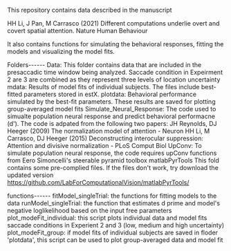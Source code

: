 This repository contains data described in the manuscript

HH Li, J Pan, M Carrasco (2021) Different computations underlie overt and covert spatial attention. Nature Human Behaviour

It also contains functions for simulating the behavioral responses, fitting the models and visualizing the model fits.

Folders------
Data: This folder contains data that are included in the presaccadic time window being analyzed.
    Saccade condition in Expeirment 2 are 3 are combined as they represent three levels of location uncertainty
mdata: Results of model fits of individual subjects. The files include best-fitted parameters stored in estX.
plotdata: Behavioral performance simulated by the best-fit parameters. These results are saved for plotting group-averaged model fits
Simulate_Neural_Response: The code used to simualte population neural response and predict behavioral performacne (d'). 
    The code is adpated from the following two papers:
    JH Reynolds, DJ Heeger (2009) The normalization model of attention - Neuron
    HH Li, M Carrasco, DJ Heeger (2015) Deconstructing interocular suppression: Attention and divisive normalization - PLoS Comput Biol
UpConv: To simulate population neural response, the code requires upConv functions from Eero Simoncelli's steerable pyramid toolbox matlabPyrTools
    This fold contains some pre-complied files. If the files don't work, try download the updated version
    https://github.com/LabForComputationalVision/matlabPyrTools/

functions------
fitModel_singleTrial: the functions for fitting models to the data
runModel_singleTrial: the function that estimates d prime and model's negative loglikelihood based on the input free parameters
plot_modeFit_individual: this script plots individual data and model fits saccade conditions in Experient 2 and 3 (low, medium and high uncertainty)
plot_modeFit_group: if model fits of individual subjects are saved in floder 'plotdata', this script can be used to plot group-averaged data and model fit